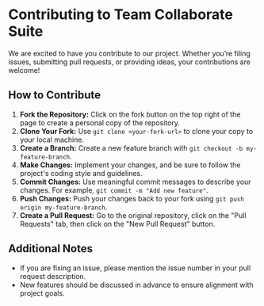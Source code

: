 # Contributing to Team Collaborate Suite

We are excited to have you contribute to our project. Whether you’re filing issues, submitting pull requests, or providing ideas, your contributions are welcome!

## How to Contribute
1. **Fork the Repository:** Click on the fork button on the top right of the page to create a personal copy of the repository.
2. **Clone Your Fork:** Use `git clone <your-fork-url>` to clone your copy to your local machine.
3. **Create a Branch:** Create a new feature branch with `git checkout -b my-feature-branch`.
4. **Make Changes:** Implement your changes, and be sure to follow the project's coding style and guidelines.
5. **Commit Changes:** Use meaningful commit messages to describe your changes. For example, `git commit -m "Add new feature"`.
6. **Push Changes:** Push your changes back to your fork using `git push origin my-feature-branch`.
7. **Create a Pull Request:** Go to the original repository, click on the "Pull Requests" tab, then click on the "New Pull Request" button.

## Additional Notes
- If you are fixing an issue, please mention the issue number in your pull request description.
- New features should be discussed in advance to ensure alignment with project goals.